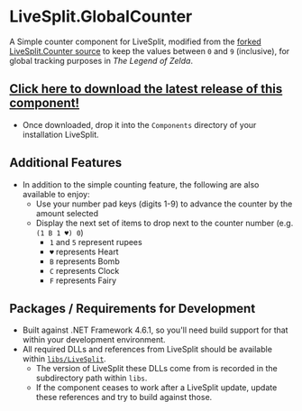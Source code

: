 # LiveSplit.GlobalCounter
A Simple counter component for LiveSplit, modified from the [forked LiveSplit.Counter source](https://github.com/LiveSplit/LiveSplit.Counter) to keep the values between `0` and `9` (inclusive), for global tracking purposes in *The Legend of Zelda*.

## [Click here to download the latest release of this component!](https://github.com/DoctorBlue/LiveSplit.GlobalCounter/releases/latest/download/LiveSplit.GlobalCounter.dll)
- Once downloaded, drop it into the `Components` directory of your installation LiveSplit.

## Additional Features
- In addition to the simple counting feature, the following are also available to enjoy:
  - Use your number pad keys (digits 1-9) to advance the counter by the amount selected
  - Display the next set of items to drop next to the counter number (e.g. `(1 B 1 ♥) 0`)
    - `1` and `5` represent rupees
    - `♥` represents Heart
    - `B` represents Bomb
    - `C` represents Clock
    - `F` represents Fairy

## Packages / Requirements for Development

- Built against .NET Framework 4.6.1, so you'll need build support for that within your development environment.
- All required DLLs and references from LiveSplit should be available within [`libs/LiveSplit`](https://github.com/DoctorBlue/LiveSplit.GlobalCounter/tree/main/libs/LiveSplit). 
  - The version of LiveSplit these DLLs come from is recorded in the subdirectory path within `libs`.
  - If the component ceases to work after a LiveSplit update, update these references and try to build against those.
